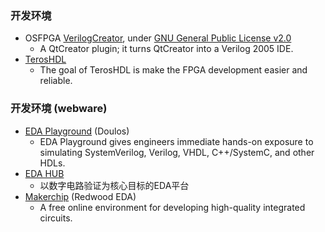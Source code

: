 ### 开发环境
* OSFPGA [VerilogCreator](https://github.com/rochus-keller/verilogcreator/), under [GNU General Public License v2.0](https://github.com/rochus-keller/VerilogCreator/blob/master/LICENSE.GPL2)
  - A QtCreator plugin; it turns QtCreator into a Verilog 2005 IDE.
* [TerosHDL](https://github.com/TerosTechnology/terosHDL)
  - The goal of TerosHDL is make the FPGA development easier and reliable.

### 开发环境 (webware)

* [EDA Playground](https://www.edaplayground.com/) (Doulos)
  - EDA Playground gives engineers immediate hands-on exposure to simulating SystemVerilog, Verilog, VHDL, C++/SystemC, and other HDLs.
* [EDA HUB](https://edahub.cn/)
  - 以数字电路验证为核心目标的EDA平台
* [Makerchip](http://makerchip.com/) (Redwood EDA)
  - A free online environment for developing high-quality integrated circuits.
